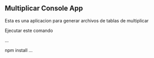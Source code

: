 

## Multiplicar Console App

Esta es una aplicacion para generar archivos de tablas de multiplicar 

Ejecutar este comando 

...

npm install 
...